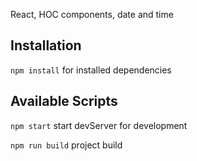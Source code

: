 React, HOC components, date and time

## Installation

`npm install` for installed dependencies

## Available Scripts

`npm start` start devServer for development

`npm run build` project build


